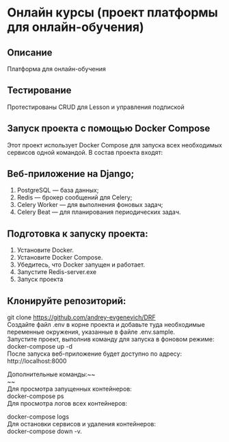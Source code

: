 # Онлайн курсы (проект платформы для онлайн-обучения)
## Описание
Платформа для онлайн-обучения

## Тестирование
Протестированы CRUD для Lesson и управления подпиской

## Запуск проекта с помощью Docker Compose
Этот проект использует Docker Compose для запуска всех необходимых сервисов одной командой. В состав проекта входят:

## Веб-приложение на Django;
1. PostgreSQL — база данных;
2. Redis — брокер сообщений для Celery;
3. Celery Worker — для выполнения фоновых задач;
4. Celery Beat — для планирования периодических задач.

## Подготовка к запуску проекта:

1. Установите Docker.
2. Установите Docker Compose.
3. Убедитесь, что Docker запущен и работает.
4. Запустите Redis-server.exe
5. Запуск проекта

## Клонируйте репозиторий:
git clone https://github.com/andrey-evgenevich/DRF \
Создайте файл .env в корне проекта и добавьте туда необходимые переменные окружения, указанные в файле .env.sample.\
Запустите проект, выполнив команду для запуска в фоновом режиме:\
docker-compose up -d\
После запуска веб-приложение будет доступно по адресу: http://localhost:8000

Дополнительные команды:~~\
~~\
Для просмотра запущенных контейнеров:\
docker-compose ps\
Для просмотра логов всех контейнеров:

docker-compose logs\
Для остановки сервисов и удаления контейнеров:\
docker-compose down -v.